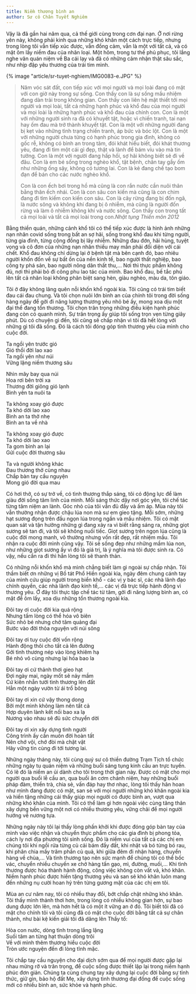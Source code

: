```yaml
---
title: Niềm thương bình an 
author: Sư cô Chân Tuyết Nghiêm
---
```


Vậy là đã gần hai năm qua, cả thế giới cùng trong cơn đại nạn. Ở nơi rừng yên này, không phải kinh qua những khó khăn một cách trực tiếp, nhưng trong lòng tôi vẫn tiếp xúc được, vẫn đồng cảm, vẫn là một với tất cả, và có mặt ôm lấy niềm đau của nhân loại. Một hôm, trong tư thế phủ phục, tôi lắng nghe văn quán niệm về Ba cái lạy và đã có những cảm nhận thật sâu sắc, như nhịp đập yêu thương của trái tim mình.

{% image "article/sr-tuyet-nghiem/IMG0083-e.JPG" %}

> Năm vóc sát đất, con tiếp xúc với mọi người và mọi loài đang có mặt với con giờ này trong sự sống. Con thấy con là sự sống mầu nhiệm đang dàn trải trong không gian. Con thấy con liên hệ mật thiết tới mọi người và mọi loài, tất cả những hạnh phúc và khổ đau của mọi người và mọi loài là những hạnh phúc và khổ đau của chính con. Con là một với những người sinh ra đã có khuyết tật, hoặc vì chiến tranh, tai nạn hay ốm đau mà trở thành khuyết tật. Con là một với những người đang bị kẹt vào những tình trạng chiến tranh, áp bức và bóc lột. Con là một với những người chưa từng có hạnh phúc trong gia đình, không có gốc rễ, không có bình an trong tâm, đói khát hiểu biết, đói khát thương yêu, đang đi tìm một cái gì đẹp, thật và lành để bám víu vào mà tin tưởng. Con là một với người đang hấp hối, sợ hãi không biết sẽ đi về đâu. Con là em bé sống trong nghèo khổ, tật bệnh, chân tay gầy ốm như những ống sậy, không có tương lai. Con là kẻ đang chế tạo bom đạn để bán cho các nước nghèo khổ.
> 
> Con là con ếch bơi trong hồ mà cũng là con rắn nước cần nuôi thân bằng thân ếch nhái. Con là con sâu con kiến mà cũng là con chim đang đi tìm kiếm con kiến con sâu. Con là cây rừng đang bị đốn ngã, là nước sông và không khí đang bị ô nhiễm, mà cũng là người đốn rừng và làm ô nhiễm không khí và nước sông. Con thấy con trong tất cả mọi loài và tất cả mọi loài trong con.<cite>Nhật tụng Thiền môn 2012</cite>

Bằng thiền quán, những cảnh khổ tôi có thể tiếp xúc được là hình ảnh những nạn nhân covid sống trong bất an sợ hãi, sống trong khổ đau khi từng người, từng gia đình, từng cộng đồng bị lây nhiễm. Những đau đớn, hãi hùng, tuyệt vọng và cô đơn của những nạn nhân thiếu may mắn phải đối diện với cái chết. Khổ đau không chỉ dừng lại ở bệnh tật mà bên cạnh đó, bao nhiêu người khốn đốn về sự bất ổn của nền kinh tế, bao người thất nghiệp, bao công ty phá sản, bao người nông dân thất thu,… Nơi thì thực phẩm không đủ, nơi thì phải bỏ đi công phu lao tác của mình. Bao khổ đau, bế tắc phủ lên tất cả nhân loại không phân biệt sang hèn, giàu nghèo, màu da, tôn giáo. 

Tôi ở đây không lãng quên nỗi khốn khổ ngoài kia. Tôi cũng có trái tim biết đau cái đau chung. Và tôi chọn nuôi lớn bình an của chính tôi trong đời sống hàng ngày để gởi đi năng lượng thương yêu nhỏ bé ấy, mong xoa dịu một đại thể đang tổn thương. Tôi chọn trân trọng những điều kiện hạnh phúc đang còn có quanh mình. Sự trân trọng ấy giúp tôi sống trọn vẹn từng giây phút. Dù có chuyện gì đến, tôi cũng sẽ chấp nhận vì tôi đã hết lòng với những gì tôi đã sống. Đó là cách tôi đóng góp tình thương yêu của mình cho cuộc đời.

<div class="verse"><p>Ta ngồi yên trước gió<br/>
Gió thổi đời lao xao<br/>
Ta ngồi yên như núi<br/>
Vững lặng niềm thương sâu</p>

<p>Nhìn mây bay qua núi<br/>
Hoa rơi bên trời xa<br/>
Thương đời giông gió lạnh<br/>
Bình yên ta nuôi ta</p>

<p>Ta không xoay gió được<br/>
Ta khó dời lao xao<br/>
Bình an ta thở nhẹ<br/>
Bình an ta về nhà</p>

<p>Ta không xoay gió được<br/>
Ta khó dời lao xao<br/>
Ta gom bình an lại<br/>
Gửi cuộc đời thương sâu </p>

<p>Ta và người không khác<br/>
Đau thương thở cùng nhau<br/>
Chắp bàn tay cầu nguyện<br/>
Mong gió đời qua mau </p></div>

Có hơi thở, có sự trở về, có tình thương thắp sáng, tôi có động lực để làm giàu đời sống tâm linh của mình. Mỗi sáng thức dậy nơi góc yên, tôi chế tác từng tâm niệm an lành. Góc nhỏ của tôi vẫn đủ đầy và ấm áp. Mùa này tôi vẫn thường nhận được chậu lúa non mà sư em gieo tặng. Mỗi sớm, những hạt sương đọng trên đầu ngọn lúa trong ngần và mầu nhiệm. Tôi có mặt quan sát và tận hưởng những gì đang xảy ra vì biết rằng sáng ra, những giọt sương sẽ tan đi, và tôi sẽ không nuối tiếc. Giọt sương trên ngọn lúa cũng là cuộc đời mong manh, vô thường nhưng vốn rất đẹp, rất nhiệm mầu. Tôi nhận ra cuộc đời mình cũng vậy. Tôi sẽ sống đẹp như những mầm lúa non, như những giọt sương ấy vì đó là giá trị, là ý nghĩa mà tôi được sinh ra. Có vậy, nếu cần ra đi thì hẳn lòng tôi sẽ thanh thản. 

Có những nỗi khốn khổ mà mình chẳng biết làm gì ngoài sự chấp nhận. Tôi thầm biết ơn những vị Bồ tát Phổ Hiền ngoài kia, ngày đêm chung cánh tay của mình cứu giúp người trong biển khổ - các vị y bác sĩ, các nhà lãnh đạo chính quyền, các nhà lãnh đạo kinh tế,… các vị đã trực tiếp hành động vì thương yêu. Ở đây tôi thực tập chế tác từ tâm, gởi đi năng lượng bình an, có mặt để ôm lấy, xoa dịu những tổn thương ngoài kia.

<div class="verse"><p>Đôi tay ơi cuộc đời kia quá rộng<br/>
Nhưng tấm lòng có thể hóa vô biên<br/>
Sức nhỏ bé nhưng chở tâm quảng đại<br/>
Bước vào đời thỏa nguyện với núi sông</p>

<p>Đôi tay ơi tuy cuộc đời vốn rộng<br/>
Hành động thôi cho tất cả lên đường<br/>
Gởi tình thương nép vào lòng khiêm hạ<br/>
Bé nhỏ vô cùng nhưng lại hóa bao la</p>

<p>Đôi tay ơi cứ thảnh thơi gieo hạt<br/>
Đợi ngày mai, ngày mốt sẽ nảy mầm<br/>
Cứ kiên nhẫn tưới tình thương lên đất<br/>
Hẳn một ngày vườn từ ái trổ bông</p>

<p>Đôi tay ơi xin cứ vậy thong dong<br/>
Bởi một mình không làm nên tất cả<br/>
Hợp duyên lành kết nối bao xa lạ<br/>
Nương vào nhau sẽ đủ sức chuyển dời</p>

<p>Đôi tay ơi xin xây dựng tình người<br/>
Công trình ấy cần muôn đời hoàn tất<br/>
Nên chớ vội, chớ đòi mà chật vật<br/>
Hãy vững tin cùng đi tới tương lai.</p></div>

Những ngày tháng này, tôi cùng quý sư cô thiền đường Trạm Tịch tổ chức những ngày tu quán niệm và những buổi sáng tụng kinh cầu an trực tuyến. Có lẽ đó là niềm an ủi dành cho tôi trong thời gian này. Được có mặt cho mọi người qua buổi lễ cầu an, qua buổi ăn cơm chánh niệm, hay những buổi pháp đàm, thiền trà, chia sẻ, vấn đáp hay thơ nhạc, lòng tôi thấy hân hoan như mình đang được có mặt, san sẻ với mọi người những khó khăn ngoài kia và hiến tặng những cái thấy giúp mọi người có được bình an, vượt qua những khó khăn của mình. Tôi có thể làm gì hơn ngoài việc cùng tăng thân xây dựng bền vững một nơi có nhiều thương yêu, vững chãi để mọi người hướng về nương tựa.

Những ngày này tôi lại thấy lòng phấn khởi khi được đóng góp bàn tay của mình vào việc nhận và chuyển thực phẩm cho các gia đình bị phong tỏa, cách ly nơi địa phương tôi sinh sống. Đó là niềm vui của tất cả các chị em chúng tôi khi ngồi rửa từng củ cải bám đầy đất, khi nhặt và bó từng bó rau, khi phân chia mấy trăm phần củ quả, khi giữa đêm đi nhận hàng, chuyển hàng về chùa,… Và tình thương tạo nên sức mạnh để chúng tôi có thể bốc vác, chuyển nhiều chuyến xe chở hàng tấn gạo, mì, đường, muối,… Khi tình thương được hóa thành hành động, công việc không còn vất vả, khó khăn. Niềm hạnh phúc được hiến tặng thương yêu và san sẻ khó khăn luôn mang đến những nụ cười hoan hỷ trên từng gương mặt của các chị em tôi.

Mùa an cư năm nay, tôi có nhiều thay đổi, bớt chấp chặt những khó khăn. Tôi thấy mình thảnh thơi hơn, trong lòng có nhiều không gian hơn, sự bao dung được lớn lên,  mà hơn hết là có một ít vững an ở đó. Tôi biết tôi đã có mặt cho chính tôi và tôi cũng đã có mặt cho cuộc đời bằng tất cả sự chân thành, như bài kệ kiến giải tôi đã dâng lên Thầy tổ:

<div class="verse"><p>Hòa con nước, dòng tình trong lắng lặng<br/>
Suối tâm an từng hạt thuận dòng trôi<br/>
Về với mình thêm thương hiểu cuộc đời<br/>
Tròn ước nguyện đến đi lòng tĩnh mặc.</p></div>

Tôi chắp tay cầu nguyện cho đại dịch sớm qua để mọi người được gặp lại nhau mừng rỡ và trân trọng, để cuộc sống được thiết lập lại trong niềm hạnh phúc đơn giản. Chúng ta cùng chung tay xây dựng lại cuộc đời bằng sự tỉnh thức, giữ gìn, bảo hộ đất Mẹ, xây dựng tình thương đại đồng để cuộc sống mới có nhiều bình an, sức khỏe và hạnh phúc.
